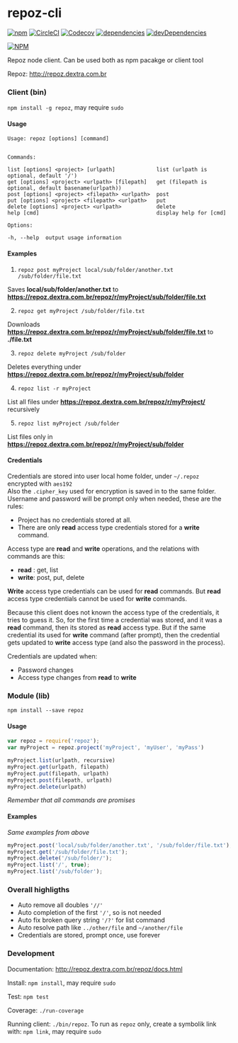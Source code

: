 # repoz-cli

[![npm](https://img.shields.io/npm/v/repoz.svg)](https://www.npmjs.com/package/repoz)
[![CircleCI](https://img.shields.io/circleci/project/github/romajs/repoz-cli.svg)](https://circleci.com/gh/romajs/repoz-cli)
[![Codecov](https://img.shields.io/codecov/c/github/romajs/repoz-cli.svg)](https://codecov.io/gh/romajs/repoz-cli)
[![dependencies](https://david-dm.org/romajs/repoz-cli.svg)](https://david-dm.org/romajs/repoz-cli)
[![devDependencies](https://david-dm.org/romajs/repoz-cli/dev-status.svg)](https://david-dm.org/romajs/repoz-cli?type=dev)

[![NPM](https://nodei.co/npm/repoz.png?downloads=true)](https://nodei.co/npm/repoz/)

Repoz node client. Can be used both as npm pacakge or client tool

Repoz: http://repoz.dextra.com.br

### Client (bin)

`npm install -g repoz`, may require `sudo`

#### Usage

```
Usage: repoz [options] [command]


Commands:

list [options] <project> [urlpath]             list (urlpath is optional, default '/')
get [options] <project> <urlpath> [filepath]   get (filepath is optional, default basename(urlpath))
post [options] <project> <filepath> <urlpath>  post
put [options] <project> <filepath> <urlpath>   put
delete [options] <project> <urlpath>           delete
help [cmd]                                     display help for [cmd]

Options:

-h, --help  output usage information

```

#### Examples

1) `repoz post myProject local/sub/folder/another.txt /sub/folder/file.txt`

Saves **local/sub/folder/another.txt** to **https://repoz.dextra.com.br/repoz/r/myProject/sub/folder/file.txt**

2) `repoz get myProject /sub/folder/file.txt`

Downloads **https://repoz.dextra.com.br/repoz/r/myProject/sub/folder/file.txt** to **./file.txt**

3) `repoz delete myProject /sub/folder`

Deletes everything under **https://repoz.dextra.com.br/repoz/r/myProject/sub/folder**

4) `repoz list -r myProject`

List all files under **https://repoz.dextra.com.br/repoz/r/myProject/** recursively

5) `repoz list myProject /sub/folder`

List files only in **https://repoz.dextra.com.br/repoz/r/myProject/sub/folder**

#### Credentials

Credentials are stored into user local home folder, under `~/.repoz` encrypted with `aes192`  
Also the `.cipher_key` used for encryption is saved in to the same folder.  
Username and password will be prompt only when needed, these are the rules:

* Project has no credentials stored at all.
* There are only **read** access type credentials stored for a **write** command.

Access type are **read** and **write** operations, and the relations with commands are this:

* **read** : get, list
* **write**: post, put, delete

**Write** access type credentials can be used for **read** commands. But **read** access type credentials cannot be used for **write** commands.

Because this client does not known the access type of the credentials, it tries to guess it.
So, for the first time a credential was stored, and it was a **read** command, then its stored as **read** access type. But if the same credential its used for **write** command (after prompt), then the credential gets updated to **write** access type (and also the password in the process).

Credentials are updated when:

* Password changes
* Access type changes from **read** to **write**

### Module (lib)

`npm install --save repoz`

#### Usage

```js
var repoz = require('repoz');
var myProject = repoz.project('myProject', 'myUser', 'myPass')

myProject.list(urlpath, recursive)
myProject.get(urlpath, filepath)
myProject.put(filepath, urlpath) 
myProject.post(filepath, urlpath) 
myProject.delete(urlpath)
```

*Remember that all commands are promises* 

#### Examples

*Same examples from above*

```js
myProject.post('local/sub/folder/another.txt', '/sub/folder/file.txt');
myProject.get('/sub/folder/file.txt');
myProject.delete('/sub/folder/');
myProject.list('/', true);
myProject.list('/sub/folder');
```

### Overall highligths

* Auto remove all doubles `'//'`
* Auto completion of the first `'/'`, so is not needed
* Auto fix broken query string `'/?'` for list command
* Auto resolve path like `../other/file` and `~/another/file`
* Credentials are stored, prompt once, use forever

### Development

Documentation: http://repoz.dextra.com.br/repoz/docs.html

Install: `npm install`, may require `sudo`

Test: `npm test`

Coverage: `./run-coverage`

Running client: `./bin/repoz`. To run as `repoz` only, create a symbolik link with: `npm link`, may require `sudo`
